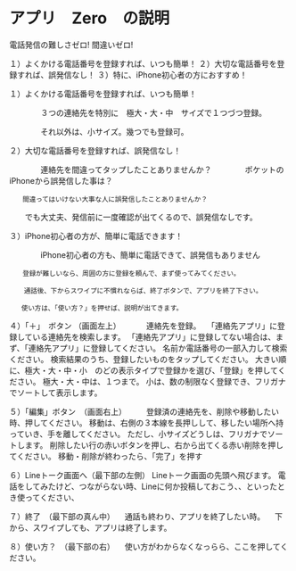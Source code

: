 # アプリ　Zero　の説明

電話発信の難しさゼロ! 間違いゼロ!

１）よくかける電話番号を登録すれば、いつも簡単！
２）大切な電話番号を登録すれば、誤発信なし！
３）特に、iPhone初心者の方におすすめ！


１）よくかける電話番号を登録すれば、いつも簡単！

　　　　３つの連絡先を特別に　極大・大・中　サイズで１つづつ登録。
     
　　　　それ以外は、小サイズ。幾つでも登録可。
    
２）大切な電話番号を登録すれば、誤発信なし！

　　　　連絡先を間違ってタップしたことありませんか？
　　　　ポケットのiPhoneから誤発信した事は？
    
    　　間違ってはいけない大事な人に誤発信したことありませんか？
   
   　　でも大丈夫、発信前に一度確認が出てくるので、誤発信なしです。
     
３）iPhone初心者の方が、簡単に電話できます！

　　　　iPhone初心者の方も、簡単に電話できて、誤発信もありません
    
    　　登録が難しいなら、周囲の方に登録を頼んで、まず使ってみてください。
      
      　通話後、下からスワイプに不慣れならば、終了ボタンで、アプリを終了下さい。
       
       使い方は、「使い方？」を押せば、説明が出てきます。
      
４）「＋」　ボタン （画面左上）
　　　連絡先を登録。
  　「連絡先アプリ」に登録している連絡先を検索します。
    「連絡先アプリ」に登録してない場合は、まず、「連絡先アプリ」に登録してください。
     名前か電話番号の一部入力して検索ください。
     検索結果のうち、登録したいものをタップしてください。
     大きい順に、極大・大・中・小　のどの表示タイプで登録かを選び、「登録」を押してください。
     極大・大・中は、１つまで。
     小は、数の制限なく登録でき、フリガナでソートして表示します。
   
   
５）「編集」ボタン　（画面右上）
　　 登録済の連絡先を、削除や移動したい時、押してください。
    移動は、右側の３本線を長押しして、移したい場所へ持っていき、手を離してください。
    ただし、小サイズどうしは、フリガナでソートします。
    削除したい行の赤いボタンを押し、右から出てくる赤い削除を押してください。
    移動・削除が終わったら、「完了」を押す
   
６）Lineトーク画面へ（最下部の左側）
   Lineトーク画面の先頭へ飛びます。
   電話をしてみたけど、つながらない時、Lineに何か投稿しておこう、、といったとき使ってください、
   
７）終了　（最下部の真ん中）
　通話も終わり、アプリを終了したい時。
　下から、スワイプしても、アプリは終了します。
 
８）使い方？　（最下部の右）
　使い方がわからなくなっらら、ここを押してください。


　 
　　
   
   
   

      　
      
    　
